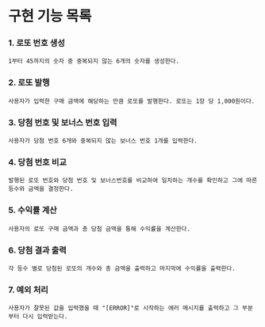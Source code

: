 # 구현 기능 목록

### 1. 로또 번호 생성
    1부터 45까지의 숫자 중 중복되지 않는 6개의 숫자를 생성한다.

### 2. 로또 발행
    사용자가 입력한 구매 금액에 해당하는 만큼 로또를 발행한다. 로또는 1장 당 1,000원이다.

### 3. 당첨 번호 및 보너스 번호 입력
    사용자가 당첨 번호 6개와 중복되지 않는 보너스 번호 1개를 입력한다.

### 4. 당첨 번호 비교
    발행된 로또 번호와 당첨 번호 및 보너스번호를 비교하여 일치하는 개수를 확인하고 그에 따른 등수와 금액을 결정한다.

### 5. 수익률 계산
    사용자의 로또 구매 금액과 총 당첨 금액을 통해 수익률을 계산한다.

### 6. 당첨 결과 출력
    각 등수 별로 당첨된 로또의 개수와 총 금액을 출력하고 마지막에 수익률을 출력한다.

### 7. 예외 처리
    사용자가 잘못된 값을 입력했을 때 "[ERROR]"로 시작하는 에러 메시지를 출력하고 그 부분부터 다시 입력받는다.